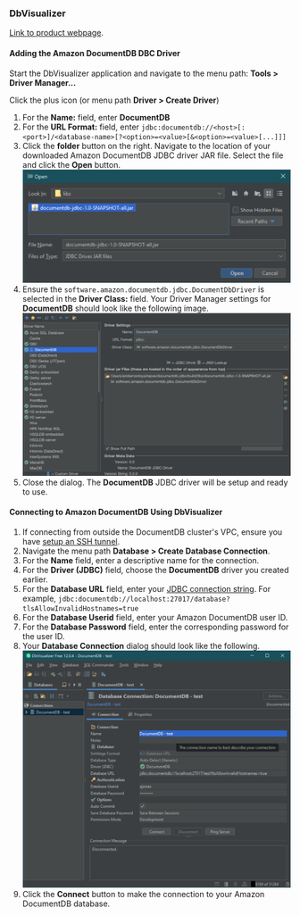 ### DbVisualizer
[Link to product webpage](https://www.dbvis.com/).

#### Adding the Amazon DocumentDB DBC Driver
Start the DbVisualizer application and navigate to the menu path: **Tools > Driver Manager...**

Click the plus icon (or menu path **Driver > Create Driver**)

1. For the **Name:** field, enter **DocumentDB**
2. For the **URL Format:** field, enter `jdbc:documentdb://<host>[:<port>]/<database-name>[?<option>=<value>[&<option>=<value>[...]]]`
3. Click the **folder** button on the right. Navigate to the location of your downloaded
   Amazon DocumentDB JDBC driver JAR file. Select the file and click the **Open** button.
   ![DbVisualizer JDBC Jar file](../images/dbvisualizer/dbvisualizer-driver-jar-file.png)
4. Ensure the `software.amazon.documentdb.jdbc.DocumentDbDriver` is selected in the **Driver Class:**
   field. Your Driver Manager settings for **DocumentDB** should look like the following image.
   ![DbVisualizer Driver Manager](../images/dbvisualizer/dbvisualizer-driver-manager.png)
5. Close the dialog. The **DocumentDB** JDBC driver will be setup and ready to use.

#### Connecting to Amazon DocumentDB Using DbVisualizer
1. If connecting from outside the DocumentDB cluster's VPC, ensure you have [setup an SSH tunnel](setup.md#using-an-ssh-tunnel-to-connect-to-amazon-documentdb).
2. Navigate the menu path **Database > Create Database Connection**.
3. For the **Name** field, enter a descriptive name for the connection.
4. For the **Driver (JDBC)** field, choose the **DocumentDB** driver you created earlier.
5. For the **Database URL** field, enter your [JDBC connection string](connection-string.md).
   For example, `jdbc:documentdb://localhost:27017/database?tlsAllowInvalidHostnames=true`
6. For the **Database Userid** field, enter your Amazon DocumentDB user ID.
7. For the **Database Password** field, enter the corresponding password for the user ID.
8. Your **Database Connection** dialog should look like the following.
   ![DbVisualizer New Connection](../images/dbvisualizer/dbvisualizer-new-connection.png)
1. Click the **Connect** button to make the connection to your Amazon DocumentDB database.
